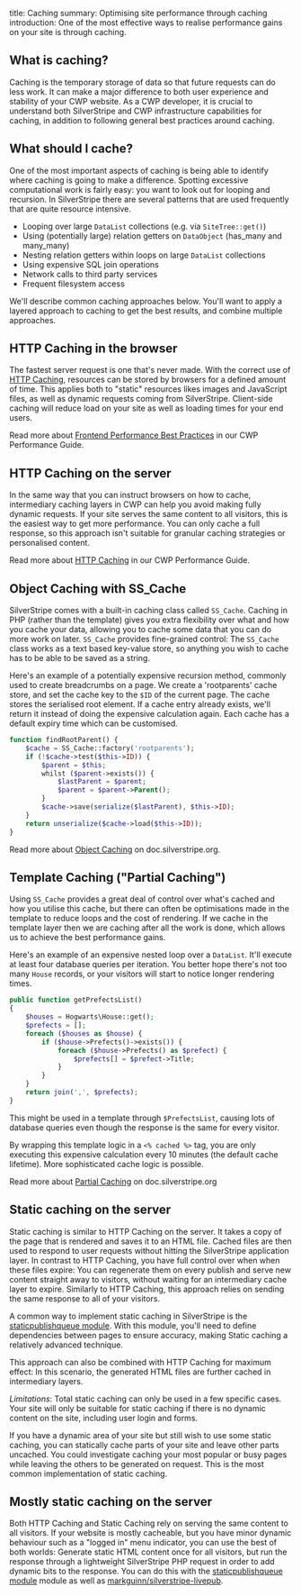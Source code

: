 title: Caching
summary: Optimising site performance through caching
introduction: One of the most effective ways to realise performance gains on your site is through caching.

## What is caching?

Caching is the temporary storage of data so that future requests can do less work. 
It can make a major difference to both user experience and stability of your CWP website.
As a CWP developer, it is crucial to understand both SilverStripe and CWP infrastructure
capabilities for caching, in addition to following general best practices around caching.

## What should I cache?

One of the most important aspects of caching is being able to identify where caching is going to make a difference. 
Spotting excessive computational work is fairly easy: you want to look out for looping and recursion.
In SilverStripe there are several patterns that are used frequently that are quite resource intensive.

 * Looping over large `DataList` collections (e.g. via `SiteTree::get()`)
 * Using (potentially large) relation getters on `DataObject` (has_many and many_many)
 * Nesting relation getters within loops on large `DataList` collections
 * Using expensive SQL join operations
 * Network calls to third party services 
 * Frequent filesystem access

We'll describe common caching approaches below. You'll want to apply a layered approach to
caching to get the best results, and combine multiple approaches.

## HTTP Caching in the browser

The fastest server request is one that's never made.
With the correct use of [HTTP Caching](http-caching), resources can be stored by browsers for a defined amount of time.
This applies both to "static" resources likes images and JavaScript files, as well as dynamic requests coming from SilverStripe.
Client-side caching will reduce load on your site as well as loading times for your end users.

Read more about [Frontend Performance Best Practices](frontend-best-practices) in our CWP Performance Guide.

## HTTP Caching on the server

In the same way that you can instruct browsers on how to cache,
intermediary caching layers in CWP can help you avoid making fully dynamic requests.
If your site serves the same content to all visitors, this is the easiest way to get more performance.
You can only cache a full response, so this approach isn't suitable for granular caching strategies
or personalised content. 

Read more about [HTTP Caching](http-caching) in our CWP Performance Guide.

## Object Caching with SS_Cache

SilverStripe comes with a built-in caching class called `SS_Cache`. Caching in PHP 
(rather than the template) gives you extra flexibility over what and how you cache your data, allowing you to cache 
some data that you can do more work on later. `SS_Cache` provides fine-grained control: The `SS_Cache` class works 
as a text based key-value store, so anything you wish to cache has to be able to be saved as a string. 

Here's an example of a potentially expensive recursion method, commonly used to create breadcrumbs on a page.
We create a 'rootparents' cache store, and set the cache key to the `$ID` of the current page.
The cache stores the serialised root element. If a cache entry already exists, we'll return it instead
of doing the expensive calculation again. Each cache has a default expiry time which can be customised. 

```php
function findRootParent() {
	$cache = SS_Cache::factory('rootparents');
	if (!$cache->test($this->ID)) {
		$parent = $this;
		whilst ($parent->exists()) {
			$lastParent = $parent;
			$parent = $parent->Parent();
		}
		$cache->save(serialize($lastParent), $this->ID);
	}
	return unserialize($cache->load($this->ID));
}
```

Read more about [Object Caching](https://docs.silverstripe.org/en/3/developer_guides/performance/caching/)
on doc.silverstripe.org.

## Template Caching ("Partial Caching")

Using `SS_Cache` provides a great deal of control over what's cached and how you utilise this cache, but there can 
often be optimisations made in the template to reduce loops and the cost of rendering. If we cache in the template 
layer then we are caching after all the work is done, which allows us to achieve the best performance gains.

Here's an example of an expensive nested loop over a `DataList`.
It'll execute at least four database queries per iteration.
You better hope there's not too many `House` records,
or your visitors will start to notice longer rendering times.


```php
public function getPrefectsList()
{
	$houses = Hogwarts\House::get();
	$prefects = [];
	foreach ($houses as $house) {
		if ($house->Prefects()->exists()) {
			foreach ($house->Prefects() as $prefect) {
				$prefects[] = $prefect->Title;
			}
		}
	}
	return join(',', $prefects);
}
```

This might be used in a template through `$PrefectsList`,
causing lots of database queries even though the response is the same for every visitor.

By wrapping this template logic in a `<% cached %>` tag,
you are only executing this expensive calculation every 10 minutes
(the default cache lifetime). More sophisticated cache logic is possible.

Read more about 
[Partial Caching](https://docs.silverstripe.org/en/3/developer_guides/performance/partial_caching/) on doc.silverstripe.org


## Static caching on the server

Static caching is similar to HTTP Caching on the server. It takes a copy of the page that is rendered and saves 
it to an HTML file. Cached files are then used to respond to user requests without hitting the SilverStripe 
application layer. In contrast to HTTP Caching, you have full control over when when these files expire:
You can regenerate them on every publish and serve new content straight away to visitors,
without waiting for an intermediary cache layer to expire. Similarly to HTTP Caching,
this approach relies on sending the same response to all of your visitors.

A common way to implement static caching in SilverStripe is the 
[staticpublishqueue module](https://github.com/silverstripe/silverstripe-staticpublishqueue).
With this module, you'll need to define dependencies between pages
to ensure accuracy, making Static caching a relatively advanced technique.
 
This approach can also be combined with HTTP Caching for maximum effect:
In this scenario, the generated HTML files are further cached in intermediary layers.

*Limitations*: Total static caching can only be used in a few specific cases.
Your site will only be suitable for static caching if 
there is no dynamic content on the site, including user login and forms.

If you have a dynamic area of your site but still wish to use some static caching, you can statically cache parts of 
your site and leave other parts uncached. You could investigate caching your most popular or busy pages while leaving
the others to be generated on request. This is the most common implementation of static caching.

## Mostly static caching on the server

Both HTTP Caching and Static Caching rely on serving the same content to all visitors.
If your website is mostly cacheable, but you have minor dynamic behaviour such as a "logged in" menu indicator,
you can use the best of both worlds: Generate static HTML content once for all visitors,
but run the response through a lightweight SilverStripe PHP request in order to add dynamic bits to the response.
You can do this with the [staticpublishqueue module](https://github.com/silverstripe/silverstripe-staticpublishqueue)
module as well as [markguinn/silverstripe-livepub](https://github.com/markguinn/silverstripe-livepub).
